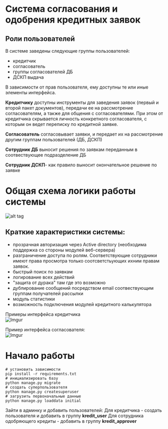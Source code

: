 Система согласования и одобрения кредитных заявок
=================================================

 Роли пользователей
 ------------------

В системе заведены следующие группы пользователей:
- кредитчик
- согласователь
- группы согласователей ДБ
- ДСКП выдача

В зависимости от прав пользователя, ему доступны те или иные элементы интерфейса.

**Кредитчику** доступны инструменты для заведения заявок (первый и второй пакет документов), передачи ее на рассмотрение согласователям, а также для общения с согласователями. При этом от кредитчика скрывается личность конкретного согласователя, с которым он ведет переписку по кредитной заявке.

**Согласователь** согласовывает заявки, и передает их на рассмотрение другим группам пользователей (ДБ, ДСКП)

**Сотрудник ДБ** выносит решения по заявкам переданным в соотвествующее подразделение ДБ

**Сотрудник ДСКП**- как правило выносит окончательное решение по заявке

Общая схема логики работы системы
=================================
![alt tag](https://www.gliffy.com/go/publish/image/9866817/L.png)

Краткие характеристики системы:
 -----------------------------
 - прозрачная авторизация через Active directory (необходима поддержка со стороны модулей веб-сервера)
 - разграничение доступа по ролям. Соответствующие сотрудники имеют права просмотра только соотсветстьующих ихним правам заявок.
 - быстрый поиск по заявкам
 - логирование всех действий
 - "защита от дурака" там где это возможно
 - дублирование сообщений посредством email соотвествующим группам получателей рассылки
 - модуль статистики
 - возможность подключения модулей кредитного калькулятора
 
Примеры интерфейса кредитчика  
![Imgur](../data/img/screen01.png)

Пример интерфейса согласователя:  
![Imgur](../data/img/screen02.png)


Начало работы
=============

```
# установить зависимости
pip install -r requirements.txt
# инициализировать базу
python manage.py migrate
# создать суперпользователя
python manage.py createsuperuser
# загрузить первоначальные данные
python manage.py loaddata initial
```

Зайти в админку и добавить пользователей:
Для кредитчика - создать пользователя и добавить в группу **kredit_user**
Для сотрудника одобряющего кредиты - добавить в группу **kredit_approver**